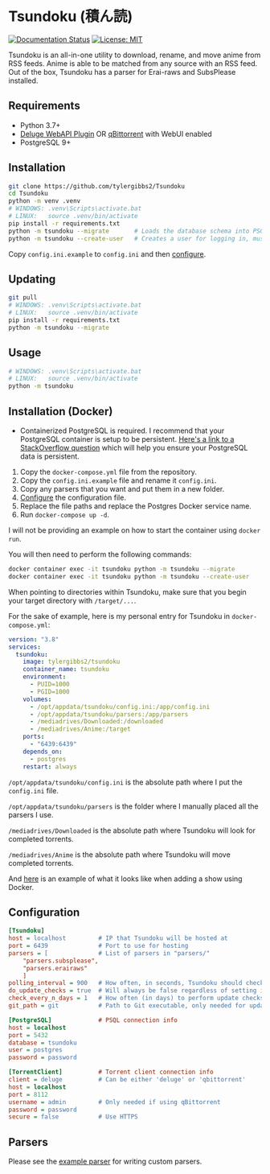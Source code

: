 # Tsundoku (積ん読)

[![Documentation Status](https://readthedocs.org/projects/tsundoku/badge/?version=latest)](https://tsundoku.readthedocs.io/en/latest/?badge=latest)
[![License: MIT](https://img.shields.io/badge/License-MIT-yellow.svg)](https://opensource.org/licenses/MIT)

Tsundoku is an all-in-one utility to download, rename, and move anime from RSS feeds.
Anime is able to be matched from any source with an RSS feed. Out of the box, Tsundoku has a parser for Erai-raws and SubsPlease installed.

## Requirements

- Python 3.7+
- [Deluge WebAPI Plugin](https://github.com/idlesign/deluge-webapi) OR [qBittorrent](https://www.qbittorrent.org/) with WebUI enabled
- PostgreSQL 9+

## Installation

```sh
git clone https://github.com/tylergibbs2/Tsundoku
cd Tsundoku
python -m venv .venv
# WINDOWS: .venv\Scripts\activate.bat
# LINUX:   source .venv/bin/activate
pip install -r requirements.txt
python -m tsundoku --migrate       # Loads the database schema into PSQL, must be done after PSQL config
python -m tsundoku --create-user   # Creates a user for logging in, must be done after PSQL config
```

Copy `config.ini.example` to `config.ini` and then [configure](#Configuration).

## Updating

```sh
git pull
# WINDOWS: .venv\Scripts\activate.bat
# LINUX:   source .venv/bin/activate
pip install -r requirements.txt
python -m tsundoku --migrate
```

## Usage

```sh
# WINDOWS: .venv\Scripts\activate.bat
# LINUX:   source .venv/bin/activate
python -m tsundoku
```

## Installation (Docker)

- Containerized PostgreSQL is required. I recommend that your PostgreSQL container is setup to be persistent.
  [Here's a link to a StackOverflow question](https://stackoverflow.com/questions/41637505/how-to-persist-data-in-a-dockerized-postgres-database-using-volumes) which will help you ensure your PostgreSQL data is persistent.

1. Copy the `docker-compose.yml` file from the repository.
2. Copy the `config.ini.example` file and rename it `config.ini`.
3. Copy any parsers that you want and put them in a new folder.
4. [Configure](#Configuration) the configuration file.
5. Replace the file paths and replace the Postgres Docker service name.
6. Run `docker-compose up -d`.

I will not be providing an example on how to start the container using
`docker run`.

You will then need to perform the following commands:
```sh
docker container exec -it tsundoku python -m tsundoku --migrate
docker container exec -it tsundoku python -m tsundoku --create-user
```

When pointing to directories within Tsundoku, make sure that you begin
your target directory with `/target/...`.

For the sake of example, here is my personal entry for Tsundoku in `docker-compose.yml`:
```yml
version: "3.8"
services:
  tsundoku:
    image: tylergibbs2/tsundoku
    container_name: tsundoku
    environment:
      - PUID=1000
      - PGID=1000
    volumes:
      - /opt/appdata/tsundoku/config.ini:/app/config.ini
      - /opt/appdata/tsundoku/parsers:/app/parsers
      - /mediadrives/Downloaded:/downloaded
      - /mediadrives/Anime:/target
    ports:
      - "6439:6439"
    depends_on:
      - postgres
    restart: always
```

`/opt/appdata/tsundoku/config.ini` is the absolute path where I put the `config.ini` file.

`/opt/appdata/tsundoku/parsers` is the folder where I manually placed all the parsers I use.

`/mediadrives/Downloaded` is the absolute path where Tsundoku will look for completed torrents.

`/mediadrives/Anime` is the absolute path where Tsundoku will move completed torrents.


And [here](https://i.imgur.com/BkNz7P4.png) is an example of what it looks like when adding a show using Docker.

## Configuration

```ini
[Tsundoku]
host = localhost         # IP that Tsundoku will be hosted at
port = 6439              # Port to use for hosting
parsers = [              # List of parsers in "parsers/"
    "parsers.subsplease",
    "parsers.erairaws"
    ]
polling_interval = 900   # How often, in seconds, Tsundoku should check parsers
do_update_checks = true  # Will always be false regardless of setting if in Docker
check_every_n_days = 1   # How often (in days) to perform update checks
git_path = git           # Path to Git executable, only needed for update checks

[PostgreSQL]             # PSQL connection info
host = localhost
port = 5432
database = tsundoku
user = postgres
password = password

[TorrentClient]          # Torrent client connection info
client = deluge          # Can be either 'deluge' or 'qbittorrent'
host = localhost
port = 8112
username = admin         # Only needed if using qBittorrent
password = password
secure = false           # Use HTTPS
```

## Parsers

Please see the [example parser](https://github.com/tylergibbs2/Tsundoku/blob/master/parsers/_example.py) for writing custom parsers.